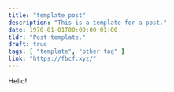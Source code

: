 ```yaml
---
title: "template post"
description: "This is a template for a post."
date: 1970-01-01T00:00:00+01:00
tldr: "Post template."
draft: true
tags: [ "template", "other tag" ]
link: "https://fbcf.xyz/"
---
```


Hello!

